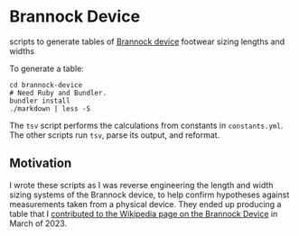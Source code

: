 # Brannock Device

scripts to generate tables of [Brannock device](https://en.wikipedia.org/wiki/Brannock_Device) footwear sizing lengths and widths

To generate a table:

```shell
cd brannock-device
# Need Ruby and Bundler.
bundler install
./markdown | less -S
```

The `tsv` script performs the calculations from constants in `constants.yml`.  The other scripts run `tsv`, parse its output, and reformat.

## Motivation

I wrote these scripts as I was reverse engineering the length and width sizing systems of the Brannock device, to help confirm hypotheses against measurements taken from a physical device.  They ended up producing a table that I [contributed to the Wikipedia page on the Brannock Device](https://en.wikipedia.org/w/index.php?title=Brannock_Device&oldid=1147047285) in March of 2023.
